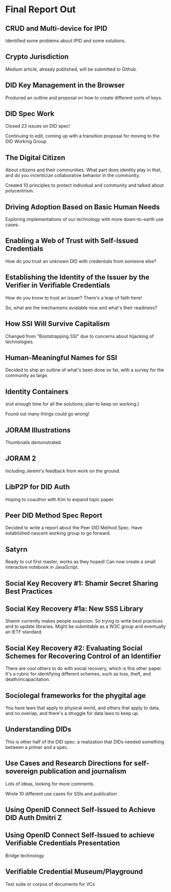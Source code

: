 # Final Report Out

## CRUD and Multi-device for IPID	

Identified some problems about IPID and some solutions. 

## Crypto Jurisdiction

Medium article, already published, will be submitted to Github.

## DID Key Management in the Browser

Produced an outline and proposal on how to create different sorts of
keys.

## DID Spec Work

Closed 23 issues on DID spec!

Continuing to edit, coming up with a transition proposal for moving to
the DID Working Group.

## The Digital Citizen

About citizens and their communities. What part does identity play in
that, and do you incenticize collaborative behavior in the community.

Created 10 principles to protect individual and community and talked
about polycentrism.

## Driving Adoption Based on Basic Human Needs

Exploring implementations of our technology with more down-to-earth
use cases.

## Enabling a Web of Trust with Self-Issued Credentials

How do you trust an unknown DID with credentials from someone else?

## Establishing the Identity of the Issuer by the Verifier in Verifiable Credentials

How do you know to trust an issuer? There's a leap of faith here!

So, what are the mechanisms avialable now and what's their readiness?

## How SSI Will Survive Capitalism     

Changed from "Bootstrapping SSI" due to concerns about hijacking of
technologies. 

## Human-Meaningful Names for SSI

Decided to ship an outline of what's been done so far, with a survey
for the community as large.

## Identity Containers

(not enough time for all the solutions; plan to keep on working.)

Found out many things could go wrong! 

## JORAM Illustrations

Thumbnails demonstrated.

## JORAM 2

Including Jeremi's feedback from work on the ground.

## LibP2P for DID Auth

Hoping to coauthor with Kim to expand topic paper.

## Peer DID Method Spec Report

Decided to write a report about the Peer DID Method Spec. Have
established nascent working group to go forward.

## Satyrn

Ready to cut first master, works as they hoped! Can now create a small
interactive notebook in JavaScript.

## Social Key Recovery #1: Shamir Secret Sharing Best Practices
## Social Key Recovery #1a: New SSS Library

Shamir currently makes people suspicion. So trying to write best
practices and to update libraries. Might be submitable as a W3C group
and eventually an IETF standard.

## Social Key Recovery #2: Evaluating Social Schemes for Recovering Control of an Identifier

There are cool others to do with social recovery, which is this other
paper. It's a rubric for identifying different schemes, such as loss,
theft, and death/incapacitation.

## Sociolegal frameworks for the phygital age	     

You have laws that apply to physical world, and others that apply to
data, and no overlap, and there's a struggle for data laws to keep up.

## Understanding DIDs

This is other half of the DID spec: a realization that DIDs needed
something between a primer and a spec.

## Use Cases and Research Directions for self-sovereign publication and journalism

Lots of ideas, looking for more comments.

Wrote 10 different use cases for SSIs and publication

## Using OpenID Connect Self-Issued to Achieve DID Auth	Dmitri Z
## Using OpenID Connect Self-Issued to achieve Verifiable Credentials Presentation

Bridge technology

## Verifiable Credential Museum/Playground

Test suite or corpus of documents for VCs


